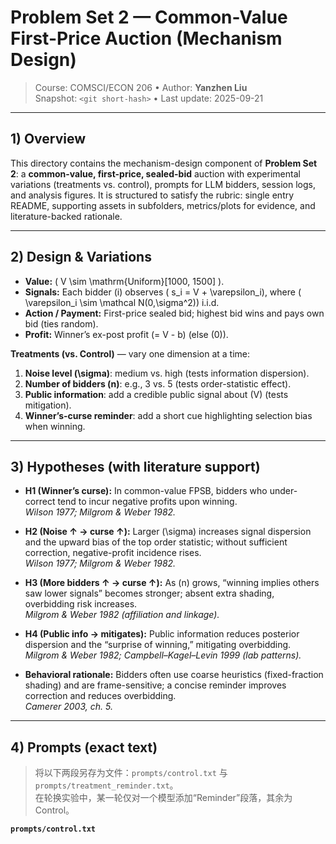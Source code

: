 # Problem Set 2 — Common-Value First-Price Auction (Mechanism Design)

> Course: COMSCI/ECON 206 • Author: **Yanzhen Liu**  
> Snapshot: `<git short-hash>` • Last update: 2025-09-21

---

## 1) Overview

This directory contains the mechanism-design component of **Problem Set 2**: a **common-value, first-price, sealed-bid** auction with experimental variations (treatments vs. control), prompts for LLM bidders, session logs, and analysis figures. It is structured to satisfy the rubric: single entry README, supporting assets in subfolders, metrics/plots for evidence, and literature-backed rationale.

---

## 2) Design & Variations

- **Value:** \( V \sim \mathrm{Uniform}[1000, 1500] \).  
- **Signals:** Each bidder \(i\) observes \( s_i = V + \varepsilon_i\), where \( \varepsilon_i \sim \mathcal N(0,\sigma^2)\) i.i.d.  
- **Action / Payment:** First-price sealed bid; highest bid wins and pays own bid (ties random).  
- **Profit:** Winner’s ex-post profit \(= V - b\) (else \(0\)).  

**Treatments (vs. Control)** — vary one dimension at a time:
1. **Noise level \(\sigma\)**: medium vs. high (tests information dispersion).  
2. **Number of bidders \(n\)**: e.g., 3 vs. 5 (tests order-statistic effect).  
3. **Public information**: add a credible public signal about \(V\) (tests mitigation).  
4. **Winner’s-curse reminder**: add a short cue highlighting selection bias when winning.

---

## 3) Hypotheses (with literature support)

- **H1 (Winner’s curse):** In common-value FPSB, bidders who under-correct tend to incur negative profits upon winning.  
  *Wilson 1977; Milgrom & Weber 1982.*

- **H2 (Noise ↑ → curse ↑):** Larger \(\sigma\) increases signal dispersion and the upward bias of the top order statistic; without sufficient correction, negative-profit incidence rises.  
  *Wilson 1977; Milgrom & Weber 1982.*

- **H3 (More bidders ↑ → curse ↑):** As \(n\) grows, “winning implies others saw lower signals” becomes stronger; absent extra shading, overbidding risk increases.  
  *Milgrom & Weber 1982 (affiliation and linkage).*

- **H4 (Public info → mitigates):** Public information reduces posterior dispersion and the “surprise of winning,” mitigating overbidding.  
  *Milgrom & Weber 1982; Campbell–Kagel–Levin 1999 (lab patterns).*

- **Behavioral rationale:** Bidders often use coarse heuristics (fixed-fraction shading) and are frame-sensitive; a concise reminder improves correction and reduces overbidding.  
  *Camerer 2003, ch. 5.*

---

## 4) Prompts (exact text)

> 将以下两段另存为文件：`prompts/control.txt` 与 `prompts/treatment_reminder.txt`。  
> 在轮换实验中，某一轮仅对一个模型添加“Reminder”段落，其余为 Control。

**`prompts/control.txt`**
